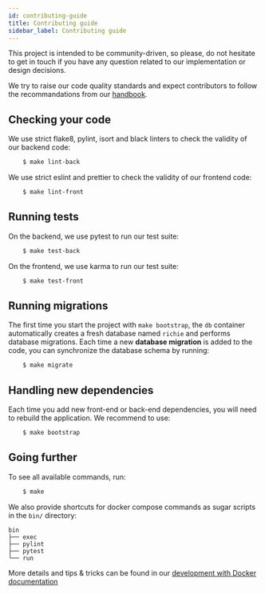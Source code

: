 ```yaml
---
id: contributing-guide
title: Contributing guide
sidebar_label: Contributing guide
---
```


This project is intended to be community-driven, so please, do not hesitate to get in touch if you have any question related to our implementation or design decisions.

We try to raise our code quality standards and expect contributors to follow the recommandations
from our [handbook](https://openfun.gitbooks.io/handbook/content).

## Checking your code

We use strict flake8, pylint, isort and black linters to check the validity of our backend code:

```bash
    $ make lint-back
```

We use strict eslint and prettier to check the validity of our frontend code:

```bash
    $ make lint-front
```

## Running tests

On the backend, we use pytest to run our test suite:

```bash
    $ make test-back
```

On the frontend, we use karma to run our test suite:

```bash
    $ make test-front
```

## Running migrations

The first time you start the project with `make bootstrap`, the `db` container automatically
creates a fresh database named `richie` and performs database migrations. Each time a new
**database migration** is added to the code, you can synchronize the database schema by running:

```bash
    $ make migrate
```

## Handling new dependencies

Each time you add new front-end or back-end dependencies, you will need to rebuild the
application. We recommend to use:

```bash
    $ make bootstrap
```

## Going further

To see all available commands, run:

```bash
    $ make
```

We also provide shortcuts for docker compose commands as sugar scripts in the
`bin/` directory:

```
bin
├── exec
├── pylint
├── pytest
└── run
```

More details and tips & tricks can be found in our [development with Docker
documentation](docker-development.md)
